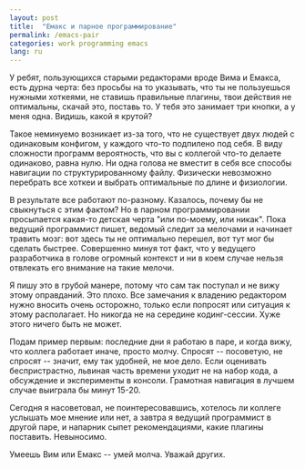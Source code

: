 ```yaml
---
layout: post
title:  "Емакс и парное программирование"
permalink: /emacs-pair
categories: work programming emacs
lang: ru
---
```


У ребят, пользующихся старыми редакторами вроде Вима и Емакса, есть дурна черта:
без просьбы на то указывать, что ты не пользуешься нужными хоткеями, не ставишь
правильные плагины, твои действия не оптимальны, скачай это, поставь то. У тебя
это занимает три кнопки, а у меня одна. Видишь, какой я крутой?

Такое неминуемо возникает из-за того, что не существует двух людей с одинаковым
конфигом, у каждого что-то подпилено под себя. В виду сложности программ
вероятность, что вы с коллегой что-то делаете одинаково, равна нулю. Ни одна
голова не вместит в себя все способы навигации по структурированному
файлу. Физически невозможно перебрать все хоткеи и выбрать оптимальные по длине
и физиологии.

В результате все работают по-разному. Казалось, почему бы не свыкнуться с этим
фактом? Но в парном программировании просыпается какая-то детская черта "или
по-моему, или никак". Пока ведущий программист пишет, ведомый следит за мелочами
и начинает травить мозг: вот здесь ты не оптимально перешел, вот тут мог бы
сделать быстрее. Совершенно минуя тот факт, что у ведущего разработчика в голове
огромный контекст и ни в коем случае нельзя отвлекать его внимание на такие
мелочи.

Я пишу это в грубой манере, потому что сам так поступал и не вижу этому
оправданий. Это плохо. Все замечания к владению редактором нужно вносить очень
осторожно, только если попросят или ситуация к этому располагает. Но никогда не
на середине кодинг-сессии. Хуже этого ничего быть не может.

Подам пример первым: последние дни я работаю в паре, и когда вижу, что коллега
работает иначе, просто молчу. Спросят -- посоветую, не спросят -- значит, ему
так удобней, не мое дело. Если оценивать беспристрастно, львиная часть времени
уходит не на набор кода, а обсуждение и эксперименты в консоли. Грамотная
навигация в лучшем случае выиграла бы минут 15-20.

Сегодня я насоветовал, не поинтересовавшись, хотелось ли коллеге услышать мое
мнение или нет, а завтра я ведущий программист в другой паре, и напарник сыпет
рекомендациями, какие плагины поставить. Невыносимо.

Умеешь Вим или Емакс -- умей молча. Уважай других.
